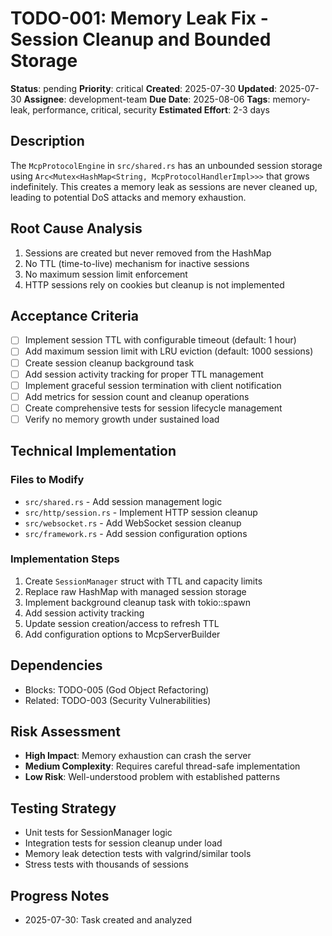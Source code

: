 # TODO-001: Memory Leak Fix - Session Cleanup and Bounded Storage

**Status**: pending
**Priority**: critical
**Created**: 2025-07-30
**Updated**: 2025-07-30
**Assignee**: development-team
**Due Date**: 2025-08-06
**Tags**: memory-leak, performance, critical, security
**Estimated Effort**: 2-3 days

## Description

The `McpProtocolEngine` in `src/shared.rs` has an unbounded session storage using `Arc<Mutex<HashMap<String, McpProtocolHandlerImpl>>>` that grows indefinitely. This creates a memory leak as sessions are never cleaned up, leading to potential DoS attacks and memory exhaustion.

## Root Cause Analysis

1. Sessions are created but never removed from the HashMap
2. No TTL (time-to-live) mechanism for inactive sessions
3. No maximum session limit enforcement
4. HTTP sessions rely on cookies but cleanup is not implemented

## Acceptance Criteria

- [ ] Implement session TTL with configurable timeout (default: 1 hour)
- [ ] Add maximum session limit with LRU eviction (default: 1000 sessions)
- [ ] Create session cleanup background task
- [ ] Add session activity tracking for proper TTL management
- [ ] Implement graceful session termination with client notification
- [ ] Add metrics for session count and cleanup operations
- [ ] Create comprehensive tests for session lifecycle management
- [ ] Verify no memory growth under sustained load

## Technical Implementation

### Files to Modify
- `src/shared.rs` - Add session management logic
- `src/http/session.rs` - Implement HTTP session cleanup
- `src/websocket.rs` - Add WebSocket session cleanup
- `src/framework.rs` - Add session configuration options

### Implementation Steps
1. Create `SessionManager` struct with TTL and capacity limits
2. Replace raw HashMap with managed session storage
3. Implement background cleanup task with tokio::spawn
4. Add session activity tracking
5. Update session creation/access to refresh TTL
6. Add configuration options to McpServerBuilder

## Dependencies
- Blocks: TODO-005 (God Object Refactoring)
- Related: TODO-003 (Security Vulnerabilities)

## Risk Assessment
- **High Impact**: Memory exhaustion can crash the server
- **Medium Complexity**: Requires careful thread-safe implementation
- **Low Risk**: Well-understood problem with established patterns

## Testing Strategy
- Unit tests for SessionManager logic
- Integration tests for session cleanup under load
- Memory leak detection tests with valgrind/similar tools
- Stress tests with thousands of sessions

## Progress Notes
- 2025-07-30: Task created and analyzed